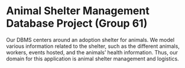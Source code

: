 # Animal Shelter Management Database Project (Group 61)
Our DBMS centers around an adoption shelter for animals. We model various information related to the shelter, such as the different animals, workers, 
events hosted, and the animals’ health information. Thus, our domain for this application is animal shelter management and logistics.
